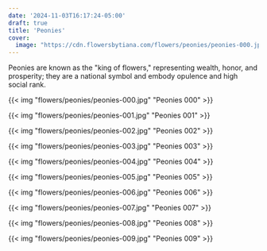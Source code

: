 ```yaml
---
date: '2024-11-03T16:17:24-05:00'
draft: true
title: 'Peonies'
cover:
  image: "https://cdn.flowersbytiana.com/flowers/peonies/peonies-000.jpg"
---
```


Peonies are known as the "king of flowers," representing wealth, honor, and prosperity; they are a national symbol and embody opulence and high social rank.

{{< img "flowers/peonies/peonies-000.jpg" "Peonies 000" >}}

{{< img "flowers/peonies/peonies-001.jpg" "Peonies 001" >}}

{{< img "flowers/peonies/peonies-002.jpg" "Peonies 002" >}}

{{< img "flowers/peonies/peonies-003.jpg" "Peonies 003" >}}

{{< img "flowers/peonies/peonies-004.jpg" "Peonies 004" >}}

{{< img "flowers/peonies/peonies-005.jpg" "Peonies 005" >}}

{{< img "flowers/peonies/peonies-006.jpg" "Peonies 006" >}}

{{< img "flowers/peonies/peonies-007.jpg" "Peonies 007" >}}

{{< img "flowers/peonies/peonies-008.jpg" "Peonies 008" >}}

{{< img "flowers/peonies/peonies-009.jpg" "Peonies 009" >}}

